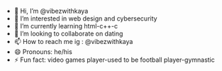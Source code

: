 - 👋 Hi, I’m @vibezwithkaya
- 👀 I’m interested in web design and cybersecurity
- 🌱 I’m currently learning html-c++-c
- 💞️ I’m looking to collaborate on dating 
- 📫 How to reach me ig : @vibezwithkaya
- 😄 Pronouns: he/his
- ⚡ Fun fact: video games player-used to be football player-gymnastic

<!---
vibezwithkaya/vibezwithkaya is a ✨ special ✨ repository because its `README.md` (this file) appears on your GitHub profile.
You can click the Preview link to take a look at your changes.
--->
